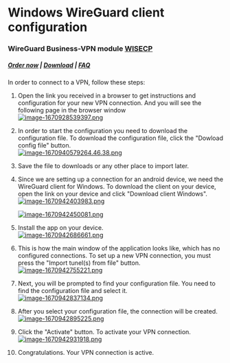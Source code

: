 # Windows WireGuard client configuration

### WireGuard Business-VPN module **[WISECP](https://puqcloud.com/link.php?id=78)** 

##### [Order now](https://puqcloud.com/index.php?rp=/store/wisecp-module-wireguard-business-vpn) | [Download](https://download.puqcloud.com/WISECP/Product/PUQ_WISECP-WireGuard-Business-VPN/) | [FAQ](https://faq.puqcloud.com/)

#####  

In order to connect to a VPN, follow these steps:

1. Open the link you received in a browser to get instructions and configuration for your new VPN connection. And you will see the following page in the browser window  
    [![image-1670928539397.png](https://doc.puq.info/uploads/images/gallery/2022-12/scaled-1680-/image-1670928539397.png)](https://doc.puq.info/uploads/images/gallery/2022-12/image-1670928539397.png)
2. In order to start the configuration you need to download the configuration file. To download the configuration file, click the "Dowload config file" button.  
    [![image-1670940579264.46.38.png](https://doc.puq.info/uploads/images/gallery/2022-12/scaled-1680-/image-1670940579264-46-38.png)](https://doc.puq.info/uploads/images/gallery/2022-12/image-1670940579264-46-38.png)
3. Save the file to downloads or any other place to import later.
4. Since we are setting up a connection for an android device, we need the WireGuard client for Windows. To download the client on your device, open the link on your device and click "Download client Windows".  
    [![image-1670942403983.png](https://doc.puq.info/uploads/images/gallery/2022-12/scaled-1680-/image-1670942403983.png)](https://doc.puq.info/uploads/images/gallery/2022-12/image-1670942403983.png)
    
    [![image-1670942450081.png](https://doc.puq.info/uploads/images/gallery/2022-12/scaled-1680-/image-1670942450081.png)](https://doc.puq.info/uploads/images/gallery/2022-12/image-1670942450081.png)
5. Install the app on your device.  
    [![image-1670942686661.png](https://doc.puq.info/uploads/images/gallery/2022-12/scaled-1680-/image-1670942686661.png)](https://doc.puq.info/uploads/images/gallery/2022-12/image-1670942686661.png)
6. This is how the main window of the application looks like, which has no configured connections. To set up a new VPN connection, you must press the "Import tunel(s) from file" button.  
    [![image-1670942755221.png](https://doc.puq.info/uploads/images/gallery/2022-12/scaled-1680-/image-1670942755221.png)](https://doc.puq.info/uploads/images/gallery/2022-12/image-1670942755221.png)
7. Next, you will be prompted to find your configuration file. You need to find the configuration file and select it.  
    [![image-1670942837134.png](https://doc.puq.info/uploads/images/gallery/2022-12/scaled-1680-/image-1670942837134.png)](https://doc.puq.info/uploads/images/gallery/2022-12/image-1670942837134.png)
8. After you select your configuration file, the connection will be created.  
    [![image-1670942895225.png](https://doc.puq.info/uploads/images/gallery/2022-12/scaled-1680-/image-1670942895225.png)](https://doc.puq.info/uploads/images/gallery/2022-12/image-1670942895225.png)
9. Click the "Activate" button. To activate your VPN connection.  
    [![image-1670942931918.png](https://doc.puq.info/uploads/images/gallery/2022-12/scaled-1680-/image-1670942931918.png)](https://doc.puq.info/uploads/images/gallery/2022-12/image-1670942931918.png)
10. Congratulations. Your VPN connection is active.

<div id="bkmrk-"><div></div></div>